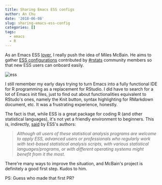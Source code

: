 ```yaml
---
title: Sharing Emacs ESS configs
author: An Chu
date: '2018-06-08'
slug: sharing-emacs-ess-config
categories: []
tags:
  - emacs
  - R
---
```


As an Emacs ESS
[lover](https://anchu.rbind.io/2017/10/05/learning-to-love-emacs/), I really
push the idea of Miles McBain. He aims to gather [ESS
configurations](https://github.com/MilesMcBain/esscss) contributed by
[#rstats](https://twitter.com/search?q=%23rstats) community members so that new
ESS users can onboard easily.

![ess](/post/img/2018-06-08-sharing-emacs-ess-config/ess.png)

I still remember my early days trying to turn Emacs into a fully functional IDE
for R programming as a replacement for RStudio. I did have to search for a lot
of Emacs init files, just to find out about functionalities equivalent to
RStudo's ones, namely the Knit button, syntax highlighting for RMarkdown
document, etc. It was a frustrating experience, honestly.

The fact is that, while ESS is a great package for coding R (and other
statistical languages), it's not yet a friendly environment to beginners. This
is, indirectly, [said](http://ess.r-project.org/) by ESS's authors:

> _Although all users of these statistical analysis programs are welcome to
> apply ESS, advanced users or professionals who regularly work with text-based
> statistical analysis scripts, with various statistical languages/programs, or
> with different operating systems might benefit from it the most._

There're many ways to improve the situation, and McBain's project is definitely
a good first step. Kudos to him.

PS: Guess who made that first PR?
